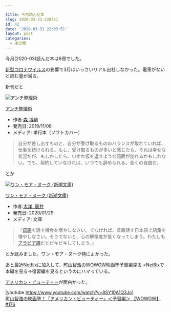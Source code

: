 ```yaml
---

title: 今月読んだ本
slug: 2020-03-31-220351
id: 42
date: '2020-03-31 22:03:51'
layout: post
categories:
  - 未分類
---
```


今月(2020-03)読んだ本は6冊でした。

[新型コロナウイルス](http://d.hatena.ne.jp/keyword/%BF%B7%B7%BF%A5%B3%A5%ED%A5%CA%A5%A6%A5%A4%A5%EB%A5%B9)の影響で3月はいっさいリアル出社しなかった。電車がないと読む量が減る。

新刊だと



[![アンチ整理術](https://m.media-amazon.com/images/I/51wnPnPmEkL._SL160_.jpg "アンチ整理術")](https://www.amazon.co.jp/exec/obidos/ASIN/4534057350/peipeipe-22/)



[アンチ整理術](https://www.amazon.co.jp/exec/obidos/ASIN/4534057350/peipeipe-22/)

*   作者:[森 博嗣](http://d.hatena.ne.jp/keyword/%BF%B9%20%C7%EE%BB%CC)
*   発売日: 2019/11/08
*   メディア: 単行本（ソフトカバー）







> 自分が差し出すものと、自分が受け取るもののバランスが取れていれば、仕事を続けられる。もし、受け取るものが多いと感じたら、それは幸せな状況だが、もしかしたら、いずれ仮を返すような罰面が訪れるかもしれない。でも、契約していなければ、いつでも辞められる。全くの自由だ。

とか



[![ワン・モア・ヌーク (新潮文庫)](https://m.media-amazon.com/images/I/51mPw7ytYcL._SL160_.jpg "ワン・モア・ヌーク (新潮文庫)")](https://www.amazon.co.jp/exec/obidos/ASIN/4101017816/peipeipe-22/)



[ワン・モア・ヌーク (新潮文庫)](https://www.amazon.co.jp/exec/obidos/ASIN/4101017816/peipeipe-22/)

*   作者:[太洋, 藤井](http://d.hatena.ne.jp/keyword/%C2%C0%CD%CE%2C%20%C6%A3%B0%E6)
*   発売日: 2020/01/29
*   メディア: 文庫







> 『[母語](http://d.hatena.ne.jp/keyword/%CA%EC%B8%EC)を話す機会を増やしなさい。でなければ、普段話す日本語で語彙を増やしなさい。そうでないと、心の解像度が低くなってしまう。わたしも[アラビア語](http://d.hatena.ne.jp/keyword/%A5%A2%A5%E9%A5%D3%A5%A2%B8%EC)だとピキピキしてしまう。』

とか読みました。ワン・モア・ヌーク特によかった。

あと最近[Netflix](http://d.hatena.ne.jp/keyword/Netflix)に加入して、[町山智浩](http://d.hatena.ne.jp/keyword/%C4%AE%BB%B3%C3%D2%B9%C0)の[WOWOW](http://d.hatena.ne.jp/keyword/WOWOW)映画塾予習編見る→[Netflix](http://d.hatena.ne.jp/keyword/Netflix)で本編を見る→復習編を見るというのにハマっている。

[アメリカン・ビューティー](http://d.hatena.ne.jp/keyword/%A5%A2%A5%E1%A5%EA%A5%AB%A5%F3%A1%A6%A5%D3%A5%E5%A1%BC%A5%C6%A5%A3%A1%BC)が面白かった。

[youtube https://www.youtube.com/watch?v=8SY10A1Q3Jo]  
[町山智浩の映画塾！「アメリカン・ビューティー」＜予習編＞ 【WOWOW】#176](https://youtube.com/watch?v=8SY10A1Q3Jo)